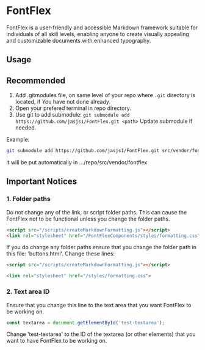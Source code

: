 # FontFlex

FontFlex is a user-friendly and accessible Markdown framework suitable for individuals of all skill levels, enabling anyone to create visually appealing and customizable documents with enhanced typography.

## Usage

## Recommended

1. Add .gitmodules file, on same level of your repo where `.git` directory is located, if You have not done already.
2. Open your prefered terminal in repo directory.
3. Use git to add submodule:
  `git submodule add https://github.com/jasjs1/FontFlex.git <path>`
  Update submodule if needed.
  
  Example:

  ```bash
  git submodule add https://github.com/jasjs1/FontFlex.git src/vendor/fontflex
  ```
  
  it will be put automatically in .../repo/src/vendor/fontflex

## Important Notices

### 1. Folder paths

Do not change any of the link, or script folder paths. This can cause the FontFlex not to be functional unless you change the folder paths.

  ```html
  <script src="/scripts/createMarkdownFormatting.js"></script>
  <link rel="stylesheet" href="/FontFlexComponents/styles/formatting.css">
  ```

If you do change any folder paths ensure that you change the folder path in this file: 'buttons.html'. Change these lines:

  ```HTML
  <script src="/scripts/createMarkdownFormatting.js"></script>

  <link rel="stylesheet" href="/styles/formatting.css">
  ```

### 2. Text area ID

Ensure that you change this line to the text area that you want FontFlex to be working on.

  ```js
  const textarea = document.getElementById('test-textarea');
  ```

Change 'test-textarea' to the ID of the textarea (or other elements) that you want to have FontFlex to be working on.
